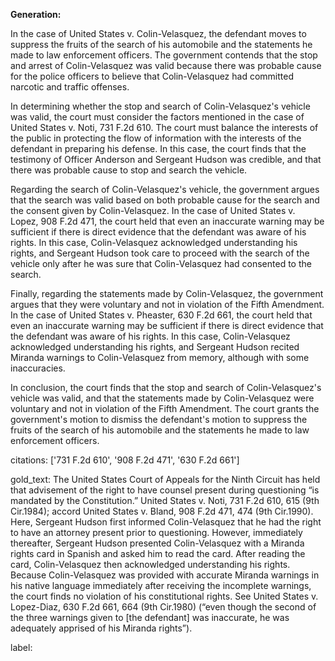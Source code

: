 **Generation:**



In the case of United States v. Colin-Velasquez, the defendant moves to suppress the fruits of the search of his automobile and the statements he made to law enforcement officers. The government contends that the stop and arrest of Colin-Velasquez was valid because there was probable cause for the police officers to believe that Colin-Velasquez had committed narcotic and traffic offenses.

In determining whether the stop and search of Colin-Velasquez's vehicle was valid, the court must consider the factors mentioned in the case of United States v. Noti, 731 F.2d 610. The court must balance the interests of the public in protecting the flow of information with the interests of the defendant in preparing his defense. In this case, the court finds that the testimony of Officer Anderson and Sergeant Hudson was credible, and that there was probable cause to stop and search the vehicle.

Regarding the search of Colin-Velasquez's vehicle, the government argues that the search was valid based on both probable cause for the search and the consent given by Colin-Velasquez. In the case of United States v. Lopez, 908 F.2d 471, the court held that even an inaccurate warning may be sufficient if there is direct evidence that the defendant was aware of his rights. In this case, Colin-Velasquez acknowledged understanding his rights, and Sergeant Hudson took care to proceed with the search of the vehicle only after he was sure that Colin-Velasquez had consented to the search.

Finally, regarding the statements made by Colin-Velasquez, the government argues that they were voluntary and not in violation of the Fifth Amendment. In the case of United States v. Pheaster, 630 F.2d 661, the court held that even an inaccurate warning may be sufficient if there is direct evidence that the defendant was aware of his rights. In this case, Colin-Velasquez acknowledged understanding his rights, and Sergeant Hudson recited Miranda warnings to Colin-Velasquez from memory, although with some inaccuracies.

In conclusion, the court finds that the stop and search of Colin-Velasquez's vehicle was valid, and that the statements made by Colin-Velasquez were voluntary and not in violation of the Fifth Amendment. The court grants the government's motion to dismiss the defendant's motion to suppress the fruits of the search of his automobile and the statements he made to law enforcement officers.



citations: ['731 F.2d 610', '908 F.2d 471', '630 F.2d 661']

gold_text: The United States Court of Appeals for the Ninth Circuit has held that advisement of the right to have counsel present during questioning “is mandated by the Constitution.” United States v. Noti, 731 F.2d 610, 615 (9th Cir.1984); accord United States v. Bland, 908 F.2d 471, 474 (9th Cir.1990). Here, Sergeant Hudson first informed Colin-Velasquez that he had the right to have an attorney present prior to questioning. However, immediately thereafter, Sergeant Hudson presented Colin-Velasquez with a Miranda rights card in Spanish and asked him to read the card. After reading the card, Colin-Velasquez then acknowledged understanding his rights. Because Colin-Velasquez was provided with accurate Miranda warnings in his native language immediately after receiving the incomplete warnings, the court finds no violation of his constitutional rights. See United States v. Lopez-Diaz, 630 F.2d 661, 664 (9th Cir.1980) (“even though the second of the three warnings given to [the defendant] was inaccurate, he was adequately apprised of his Miranda rights”).

label: 